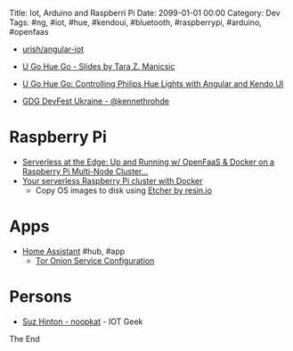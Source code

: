 Title: Iot, Arduino and Raspberri Pi
Date: 2099-01-01 00:00
Category: Dev
Tags: #ng, #iot, #hue, #kendoui, #bluetooth, #raspberrypi, #arduino, #openfaas

* [urish/angular-iot](https://github.com/urish/angular-iot)

* [U Go Hue Go - Slides by Tara Z. Manicsic](http://slides.com/tzmanics/deck-4-6-8#/)
* [U Go Hue Go: Controlling Philips Hue Lights with Angular and Kendo UI](https://developer.telerik.com/products/kendo-ui/u-go-hue-go-controlling-philips-hue-lights-with-angular-and-kendo-ui/)

* [GDG DevFest Ukraine - @kennethrohde](https://docs.google.com/presentation/d/1QNcQwDwq5pwwdjpN9t4hCgvBXWWgLvehiLQdzonsqZA/edit#slide=id.g24e228bf8a_4_37)

# Raspberry Pi

* [Serverless at the Edge: Up and Running w/ OpenFaaS &amp; Docker on a Raspberry Pi Multi-Node Cluster…](https://medium.com/@JockDaRock/serverless-at-the-edge-up-and-running-w-openfaas-docker-on-a-raspberry-pi-multi-node-cluster-e0957f4d8a49)
* [Your serverless Raspberry Pi cluster with Docker](https://blog.alexellis.io/your-serverless-raspberry-pi-cluster/)
  * Copy OS images to disk using [Etcher by resin.io](https://etcher.io/)

# Apps

* [Home Assistant](https://www.home-assistant.io/) #hub, #app
  * [Tor Onion Service Configuration](https://www.home-assistant.io/docs/ecosystem/tor/)

# Persons

* [Suz Hinton - noopkat](https://noopkat.com/) - IOT Geek


The End